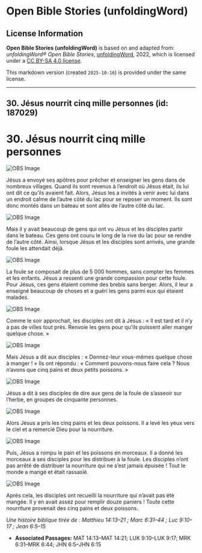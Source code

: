 # Open Bible Stories (unfoldingWord)

## License Information

**Open Bible Stories (unfoldingWord)** is based on and adapted from: _unfoldingWord® Open Bible Stories_, [unfoldingWord](https://unfoldingword.org/utw), 2022, which is licensed under a [CC BY-SA 4.0 license](https://creativecommons.org/licenses/by-sa/4.0/legalcode.en).

This markdown version (created `2025-10-16`) is provided under the same license.



--------------------------------

## 30. Jésus nourrit cinq mille personnes (id: 187029)

30\. Jésus nourrit cinq mille personnes
=======================================

![OBS Image](https://cdn.aquifer.bible/aquifer-content/resources/UWOBS/jpg/360px/obs-en-30-01.jpg)

Jésus a envoyé ses apôtres pour prêcher et enseigner les gens dans de nombreux villages. Quand ils sont revenus à l’endroit où Jésus était, ils lui ont dit ce qu’ils avaient fait. Alors, Jésus les a invités à venir avec lui dans un endroit calme de l’autre côté du lac pour se reposer un moment. Ils sont donc montés dans un bateau et sont allés de l’autre côté du lac.

![OBS Image](https://cdn.aquifer.bible/aquifer-content/resources/UWOBS/jpg/360px/obs-en-30-02.jpg)

Mais il y avait beaucoup de gens qui ont vu Jésus et les disciples partir dans le bateau. Ces gens ont couru le long de la rive du lac pour se rendre de l’autre côté. Ainsi, lorsque Jésus et les disciples sont arrivés, une grande foule les attendait déjà.

![OBS Image](https://cdn.aquifer.bible/aquifer-content/resources/UWOBS/jpg/360px/obs-en-30-03.jpg)

La foule se composait de plus de 5 000 hommes, sans compter les femmes et les enfants. Jésus a ressenti une grande compassion pour cette foule. Pour Jésus, ces gens étaient comme des brebis sans berger. Alors, il leur a enseigné beaucoup de choses et a guéri les gens parmi eux qui étaient malades.

![OBS Image](https://cdn.aquifer.bible/aquifer-content/resources/UWOBS/jpg/360px/obs-en-30-04.jpg)

Comme le soir approchait, les disciples ont dit à Jésus : « Il est tard et il n’y a pas de villes tout près. Renvoie les gens pour qu’ils puissent aller manger quelque chose. »

![OBS Image](https://cdn.aquifer.bible/aquifer-content/resources/UWOBS/jpg/360px/obs-en-30-05.jpg)

Mais Jésus a dit aux disciples : « Donnez\-leur vous\-mêmes quelque chose à manger ! » Ils ont répondu : « Comment pouvons\-nous faire cela ? Nous n’avons que cinq pains et deux petits poissons. »

![OBS Image](https://cdn.aquifer.bible/aquifer-content/resources/UWOBS/jpg/360px/obs-en-30-06.jpg)

Jésus a dit à ses disciples de dire aux gens de la foule de s’asseoir sur l’herbe, en groupes de cinquante personnes.

![OBS Image](https://cdn.aquifer.bible/aquifer-content/resources/UWOBS/jpg/360px/obs-en-30-07.jpg)

Alors Jésus a pris les cinq pains et les deux poissons. Il a levé les yeux vers le ciel et a remercié Dieu pour la nourriture.

![OBS Image](https://cdn.aquifer.bible/aquifer-content/resources/UWOBS/jpg/360px/obs-en-30-08.jpg)

Puis, Jésus a rompu le pain et les poissons en morceaux. Il a donné les morceaux à ses disciples pour les distribuer à la foule. Les disciples n’ont pas arrêté de distribuer la nourriture qui ne s’est jamais épuisée ! Tout le monde a mangé et était rassasié.

![OBS Image](https://cdn.aquifer.bible/aquifer-content/resources/UWOBS/jpg/360px/obs-en-30-09.jpg)

Après cela, les disciples ont recueilli la nourriture qui n’avait pas été mangée. Il y en avait assez pour remplir douze paniers ! Toute cette nourriture provenait des cinq pains et deux poissons.

*Une histoire biblique tirée de : Matthieu 14:13–21 ; Marc 6:31–44 ; Luc 9:10–17 ; Jean 6:5–15*

* **Associated Passages:** MAT 14:13–MAT 14:21; LUK 9:10–LUK 9:17; MRK 6:31–MRK 6:44; JHN 6:5–JHN 6:15

